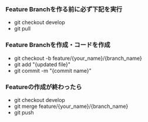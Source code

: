 ### Feature Branchを作る前に必ず下記を実行
- git checkout develop
- git pull

### Feature Branchを作成・コードを作成
- git checkout -b feature/{your_name}/{branch_name}
- git add "{updated file}"
- git commit -m "{commit name}"

### Featureの作成が終わったら 
- git checkout develop
- git merge feature/{your_name}/{branch_name}
- git push


